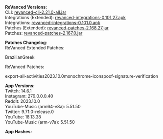 **ReVanced Versions:**  
CLI: [revanced-cli-2.21.0-all.jar](https://github.com/j-hc/revanced-cli/releases/tag/v2.21.0)  
Integrations (Extended): [revanced-integrations-0.101.27.apk](https://github.com/inotia00/revanced-integrations/releases/tag/v0.101.27)  
Integrations: [revanced-integrations-0.101.0.apk](https://github.com/revanced/revanced-integrations/releases/tag/v0.101.0)  
Patches (Extended): [revanced-patches-2.168.27.jar](https://github.com/inotia00/revanced-patches/releases/tag/v2.168.27)  
Patches: [revanced-patches-2.167.0.jar](https://github.com/revanced/revanced-patches/releases/tag/v2.167.0)  

**Patches Changelog**:   
ReVanced Extended Patches:  

BrazilianGreek
  
ReVanced Patches:   

export-all-activities2023.10.0monochrome-iconspoof-signature-verification
  
**App Versions:**  
Twitch: 14.6.1  
Instagram: 279.0.0.0.40  
Reddit: 2023.10.0  
YouTube-Music (arm64-v8a): 5.51.50  
Twitter: 9.71.0-release.0  
YouTube: 18.13.38  
YouTube-Music (arm-v7a): 5.51.50  

**App Hashes:**  
  

